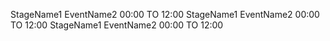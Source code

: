 StageName1
EventName2
00:00 TO 12:00
StageName1
EventName2
00:00 TO 12:00
StageName1
EventName2
00:00 TO 12:00
